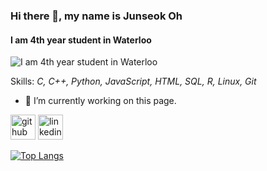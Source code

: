 ### Hi there 👋, my name is **Junseok Oh**
#### I am 4th year student in Waterloo
![I am 4th year student in Waterloo](https://arturssmirnovs.github.io/github-profile-readme-generator/images/banner.png)


Skills: *C, C++, Python, JavaScript, HTML, SQL, R, Linux, Git*

- 🔭 I’m currently working on this page. 


[<img src='https://cdn.jsdelivr.net/npm/simple-icons@3.0.1/icons/github.svg' alt='github' height='40'>](https://github.com/eDi9root)  [<img src='https://cdn.jsdelivr.net/npm/simple-icons@3.0.1/icons/linkedin.svg' alt='linkedin' height='40'>](https://www.linkedin.com/in/junseok-oh/)  

[![Top Langs](https://github-readme-stats.vercel.app/api/top-langs/?username=eDi9root)](https://github.com/anuraghazra/github-readme-stats)
